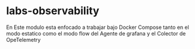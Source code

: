 # labs-observability

En Este modulo esta enfocado a trabajar bajo Docker Compose tanto en el modo estatico como el modo flow del Agente de grafana y el Colector de OpeTelemetry

